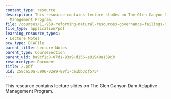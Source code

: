 ```yaml
---
content_type: resource
description: This resource contains lecture slides on The Glen Canyon Dam Adaptive
  Management Program.
file: /courses/11-959-reforming-natural-resources-governance-failings-of-scientific-rationalism-and-alternatives-for-building-common-ground-january-iap-2007/258ce50a590602e989f1ce1bb3cf5754_2.pdf
file_type: application/pdf
learning_resource_types:
- Lecture Notes
ocw_type: OCWFile
parent_title: Lecture Notes
parent_type: CourseSection
parent_uid: ba9cf1c8-07d1-93a9-d156-e91940a139c3
resourcetype: Document
title: 2.pdf
uid: 258ce50a-5906-02e9-89f1-ce1bb3cf5754
---
```

This resource contains lecture slides on The Glen Canyon Dam Adaptive Management Program.

